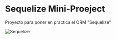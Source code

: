 # Sequelize Mini-Proeject
Proyecto para poner en practica el ORM "Sequelize"

![Sequelize](https://blog.intive-fdv.com.ar/wp-content/uploads/2016/07/sequelize-768x377.png)

